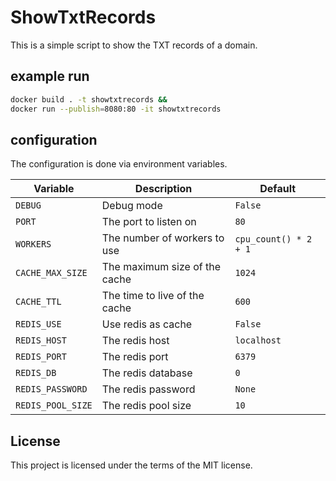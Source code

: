 # ShowTxtRecords

This is a simple script to show the TXT records of a domain.  

## example run
``` bash
docker build . -t showtxtrecords &&
docker run --publish=8080:80 -it showtxtrecords
```

## configuration
The configuration is done via environment variables.

| Variable | Description | Default              |
|----------|-------------|----------------------|
| `DEBUG`  | Debug mode  | `False`              |
| `PORT` | The port to listen on | `80`                 |
| `WORKERS` | The number of workers to use | `cpu_count() * 2 + 1` |
| `CACHE_MAX_SIZE` | The maximum size of the cache | `1024`               |
| `CACHE_TTL` | The time to live of the cache | `600`|
| `REDIS_USE` | Use redis as cache | `False` |
| `REDIS_HOST` | The redis host | `localhost` |
| `REDIS_PORT` | The redis port | `6379` |
| `REDIS_DB` | The redis database | `0` |
| `REDIS_PASSWORD` | The redis password | `None` |
| `REDIS_POOL_SIZE` | The redis pool size | `10` |


## License
This project is licensed under the terms of the MIT license.